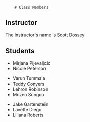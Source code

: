         # Class Members

## Instructor

The instructor's name is Scott Dossey

## Students

* Mirjana Pljevaljcic
* Nicole Peterson
- Varun Tummala
- Teddy Conyers
- Lehron Robinson
- Mozen Songco
* Jake Gartenstein
* Lavette Diego
* Liliana Roberts
